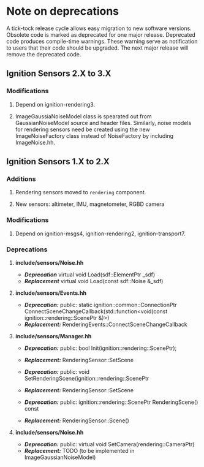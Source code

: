 # Note on deprecations
A tick-tock release cycle allows easy migration to new software versions.
Obsolete code is marked as deprecated for one major release.
Deprecated code produces compile-time warnings. These warning serve as
notification to users that their code should be upgraded. The next major
release will remove the deprecated code.


## Ignition Sensors 2.X to 3.X

### Modifications

1. Depend on ignition-rendering3.

1. ImageGaussiaNoiseModel class is spearated out from GaussianNoiseModel source
and header files. Similarly, noise models for rendering sensors need be created
using the new ImageNoiseFactory class instead of NoiseFactory by including
ImageNoise.hh.

## Ignition Sensors 1.X to 2.X

### Additions

1. Rendering sensors moved to `rendering` component.

1. New sensors: altimeter, IMU, magnetometer, RGBD camera

### Modifications

1. Depend on ignition-msgs4, ignition-rendering2, ignition-transport7.

### Deprecations

1. **include/sensors/Noise.hh**
   + ***Deprecation*** virtual void Load(sdf::ElementPtr _sdf)
   + ***Replacement*** virtual void Load(const sdf::Noise &_sdf)

1. **include/sensors/Events.hh**
    + ***Deprecation:*** public: static ignition::common::ConnectionPtr ConnectSceneChangeCallback(std::function<void(const ignition::rendering::ScenePtr &)>)
    + ***Replacement:*** RenderingEvents::ConnectSceneChangeCallback

1. **include/sensors/Manager.hh**
    + ***Deprecation:*** public: bool Init(ignition::rendering::ScenePtr);
    + ***Replacement:***  RenderingSensor::SetScene
    + ***Deprecation:*** public: void SetRenderingScene(ignition::rendering::ScenePtr
    + ***Replacement:***  RenderingSensor::SetScene

    + ***Deprecation:*** public: ignition::rendering::ScenePtr RenderingScene() const
    + ***Replacement:*** RenderingSensor::Scene()

1. **include/sensors/Noise.hh**
    + ***Deprecation:*** public: virtual void SetCamera(rendering::CameraPtr)
    + ***Replacement:***  TODO (to be implemented in ImageGaussianNoiseModel)


